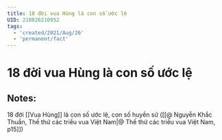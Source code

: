 ```yaml
---
title: 18 đời vua Hùng là con số ước lệ
UID: 210826210952
tags:
  - 'created/2021/Aug/26'
  - 'permanent/fact'
---
```

# 18 đời vua Hùng là con số ước lệ

## Notes:
18 đời [[Vua Hùng]] là con số ước lệ, con số huyền sử ([[@ Nguyễn Khắc Thuần, Thế thứ các triều vua Việt Nam|@ Thế thứ các triều vua Việt Nam, p15]])
